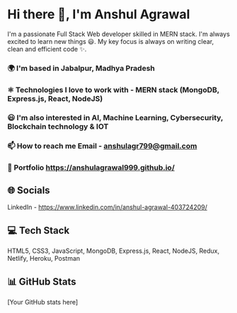 # Hi there 👋, I'm Anshul Agrawal

I'm a passionate Full Stack Web developer skilled in MERN stack. I'm always excited to learn new things 😃. My key focus is always on writing clear, clean and efficient code ✨.

### 🌍 I'm based in Jabalpur, Madhya Pradesh

### ⚛️ Technologies I love to work with - MERN stack (MongoDB, Express.js, React, NodeJS)

### 😃 I'm also interested in AI, Machine Learning, Cybersecurity, Blockchain technology & IOT

### 📫 How to reach me Email - anshulagr799@gmail.com

### 💼 Portfolio https://anshulagrawal999.github.io/

## 🌐 Socials
LinkedIn - https://www.linkedin.com/in/anshul-agrawal-403724209/

## 💻 Tech Stack
HTML5, CSS3, JavaScript, MongoDB, Express.js, React, NodeJS, Redux, Netlify, Heroku, Postman

## 📊 GitHub Stats
[Your GitHub stats here]
